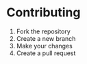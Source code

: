 # Contributing
1. Fork the repository
2. Create a new branch
3. Make your changes
4. Create a pull request
